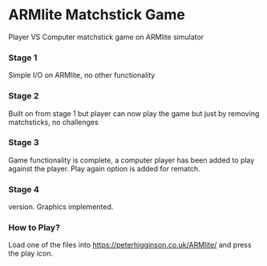 # ARMlite Matchstick Game
 Player VS Computer matchstick game on ARMlite simulator

### Stage 1
Simple I/O on ARMlite, no other functionality

### Stage 2
Built on from stage 1 but player can now play the game but just by removing matchsticks, no challenges

### Stage 3
Game functionality is complete, a computer player has been added to play against the player. Play again option is added for rematch.

### Stage 4
version. Graphics implemented.


### How to Play?
Load one of the files into https://peterhigginson.co.uk/ARMlite/ and press the play icon.
